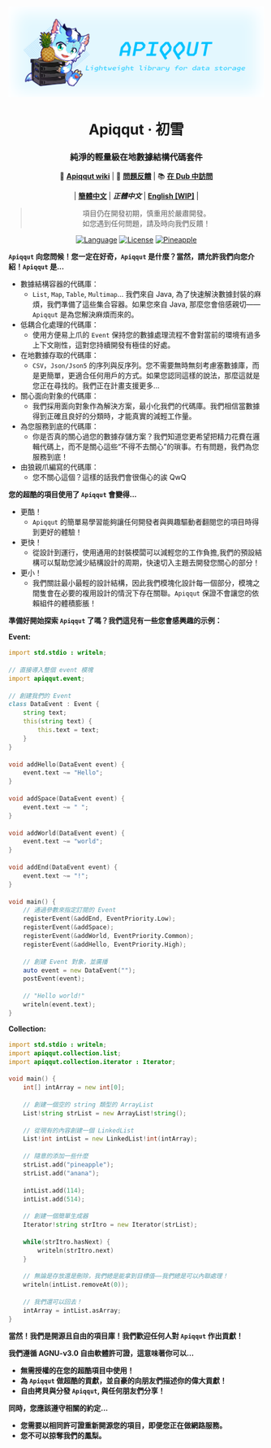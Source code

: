 <div align=center>

![](img/thumbnail_amaroklce@1,5x.png)

# Apiqqut · 初雪
### 純淨的輕量級在地數據結構代碼套件

📖 [**Apiqqut wiki**](https://github.com/AmarokIce/Apiqqut/wiki) | 📮 [**問題反饋**](https://github.com/AmarokIce/Apiqqut/issues) | 📚 [**在 Dub 中訪問**](https://apiqqut.dub.pm)

| [**簡體中文**](README.md) | ***正體中文*** | [**English [WIP]**](README.md) |

> 項目仍在開發初期，慎重用於嚴肅開發。 <br />
> 如您遇到任何問題，請及時向我們反饋！ <br />

[![Language](https://badgen.net/badge/language/D/red)](https://dlang.org/)
[![License](https://badgen.net/badge/license/AGPL-3.0/green)](https://www.gnu.org/licenses/agpl-3.0.html)
[![Pineapple](https://badgen.net/badge/Give%20Me/Pineapple/yellow)](https://ifdian.net/a/AmarokIce)

</div>

**`Apiqqut` 向您問候！您一定在好奇，`Apiqqut` 是什麼？當然，請允許我們向您介紹！`Apiqqut` 是...**
- 數據結構容器的代碼庫：
  - `List`, `Map`, `Table`, `Multimap`... 我們來自 Java, 為了快速解決數據封裝的麻煩，我們準備了這些集合容器。如果您來自 Java, 那麼您會倍感親切——`Apiqqut` 是為您解決麻煩而來的。
- 低耦合化處理的代碼庫：
  - 使用方便易上爪的 `Event` 保持您的數據處理流程不會對當前的環境有過多上下文剛性，這對您持續開發有極佳的好處。
- 在地數據存取的代碼庫：
  - `CSV`，`Json/Json5` 的序列與反序列。您不需要無時無刻考慮塞數據庫，而是更簡單，更適合任何用戶的方式。如果您認同這樣的說法，那麼這就是您正在尋找的。我們正在計畫支援更多...
- 關心面向對象的代碼庫：
  - 我們採用面向對象作為解決方案，最小化我們的代碼庫。我們相信當數據得到正確且良好的分類時，才能真實的減輕工作量。
- 為您服務到底的代碼庫：
  - 你是否真的關心過您的數據存儲方案？我們知道您更希望把精力花費在邏輯代碼上，而不是關心這些“不得不去關心”的瑣事。冇有問題，我們為您服務到底！
- 由狼親爪編寫的代碼庫：
  - 您不關心這個？這樣的話我們會很傷心的誒 QwQ

**您的超酷的項目使用了 `Apiqqut` 會變得...**
- 更酷！
  - `Apiqqut` 的簡單易學習能夠讓任何開發者與興趣驅動者翻閱您的項目時得到更好的體驗！
- 更快！
  - 從設計到運行，使用通用的封裝模闆可以減輕您的工作負擔,我們的預設結構可以幫助您減少結構設計的周期，快速切入主題去開發您關心的部分！
- 更小！
  - 我們關註最小最輕的設計結構，因此我們模塊化設計每一個部分，模塊之間隻會在必要的複用設計的情況下存在關聯。`Apiqqut` 保證不會讓您的依賴組件的體積膨脹！


**準備好開始探索 `Apiqqut` 了嗎？我們這兒有一些您會感興趣的示例：**

**Event:**
```d
import std.stdio : writeln;

// 直接導入整個 event 模塊
import apiqqut.event;

// 創建我們的 Event
class DataEvent : Event {
    string text;
    this(string text) {
        this.text = text;
    }
}

void addHello(DataEvent event) {
    event.text ~= "Hello";
}

void addSpace(DataEvent event) {
    event.text ~= " ";
}

void addWorld(DataEvent event) {
    event.text ~= "world";
}

void addEnd(DataEvent event) {
    event.text ~= "!";
}

void main() {
    // 通過參數來指定訂閱的 Event
    registerEvent(&addEnd, EventPriority.Low);
    registerEvent(&addSpace);
    registerEvent(&addWorld, EventPriority.Common);
    registerEvent(&addHello, EventPriority.High);

    // 創建 Event 對象，並廣播
    auto event = new DataEvent("");
    postEvent(event);

    // "Hello world!"
    writeln(event.text);
}
```


**Collection:**
```d
import std.stdio : writeln;
import apiqqut.collection.list;
import apiqqut.collection.iterator : Iterator;

void main() {
    int[] intArray = new int[0];

    // 創建一個空的 string 類型的 ArrayList
    List!string strList = new ArrayList!string();

    // 從現有的內容創建一個 LinkedList
    List!int intList = new LinkedList!int(intArray);

    // 隨意的添加一些什麼
    strList.add("pineapple");
    strList.add("anana");

    intList.add(114);
    intList.add(514);

    // 創建一個簡單生成器
    Iterator!string strItro = new Iterator(strList);

    while(strItro.hasNext) {
        writeln(strItro.next)
    }

    // 無論是存放還是刪除，我們總是能拿到目標值——我們總是可以內聯處理！
    writeln(intList.removeAt(0));

    // 我們還可以回去！
    intArray = intList.asArray;
}


```

**當然！我們是開源且自由的項目庫！我們歡迎任何人對 `Apiqqut` 作出貢獻！**

**我們遵循 AGNU-v3.0 自由軟體許可證，這意味著你可以...**
- **無需授權的在您的超酷項目中使用！**
- **為 `Apiqqut` 做超酷的貢獻，並自豪的向朋友們描述你的偉大貢獻！**
- **自由拷貝與分發 `Apiqqut`, 與任何朋友們分享！**

**同時，您應該遵守相關的約定...**
- **您需要以相同許可證重新開源您的項目，即便您正在做網路服務。**
- **您不可以掠奪我們的鳳梨。**
